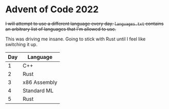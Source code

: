 Advent of Code 2022
===================

~~I will attempt to use a different language every day.
`languages.txt` contains an arbitrary list of languages that I'm allowed to use.~~

This was driving me insane. Going to stick with Rust until I feel like switching it up.

| Day | Language     |
| --- | ------------ |
|  1  | C++          |
|  2  | Rust         |
|  3  | x86 Assembly |
|  4  | Standard ML  |
|  5  | Rust         |
